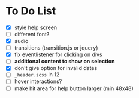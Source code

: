 # To Do List
- [x] style help screen
- [ ] different font?
- [x] audio
- [ ] transitions (transition.js or jquery)
- [x] fix eventlistener for clicking on divs
- [ ] **additional content to show on selection**
- [x] don't give option for invalid dates
- [ ] `_header.scss` ln 12
- [ ] hover interactions?
- [ ] make hit area for help button larger (min 48x48)